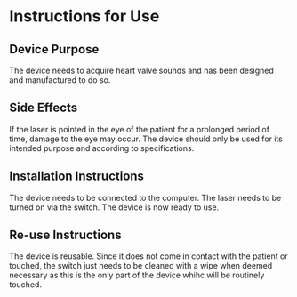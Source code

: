 # Instructions for Use

## Device Purpose
The device needs to acquire heart valve sounds and has been designed and manufactured to do so.


## Side Effects
If the laser is pointed in the eye of the patient for a prolonged period of time, damage to the eye may occur. The device should only be used for its intended 
purpose and according to specifications.


## Installation Instructions
The device needs to be connected to the computer. The laser needs to be turned on via the switch.
The device is now ready to use. 

## Re-use Instructions
The device is reusable. Since it does not come in contact with the patient or touched, the switch just needs to be cleaned with a wipe when deemed necessary as this is the only part 
of the device whihc will be routinely touched.




